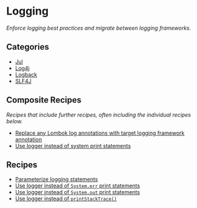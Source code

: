 # Logging

_Enforce logging best practices and migrate between logging frameworks._

## Categories

* [Jul](/reference/recipes/java/logging/jul)
* [Log4j](/reference/recipes/java/logging/log4j)
* [Logback](/reference/recipes/java/logging/logback)
* [SLF4J](/reference/recipes/java/logging/slf4j)

## Composite Recipes

_Recipes that include further recipes, often including the individual recipes below._

* [Replace any Lombok log annotations with target logging framework annotation](./changelomboklogannotation.md)
* [Use logger instead of system print statements](./systemprinttologging.md)

## Recipes

* [Parameterize logging statements](./parameterizedlogging.md)
* [Use logger instead of `System.err` print statements](./systemerrtologging.md)
* [Use logger instead of `System.out` print statements](./systemouttologging.md)
* [Use logger instead of `printStackTrace()`](./printstacktracetologerror.md)


